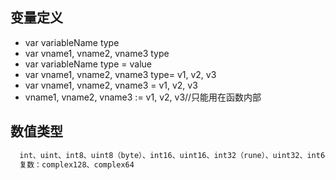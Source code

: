 ## 变量定义
  + var variableName type
  + var vname1, vname2, vname3 type
  + var variableName type = value
  + var vname1, vname2, vname3 type= v1, v2, v3
  + var vname1, vname2, vname3 = v1, v2, v3
  + vname1, vname2, vname3 := v1, v2, v3//只能用在函数内部

## 数值类型
```Go
  int、uint、int8、uint8（byte）、int16、uint16、int32（rune）、uint32、int64、uint64、float32、float64
  复数：complex128、complex64
```
